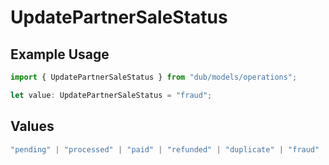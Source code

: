 # UpdatePartnerSaleStatus

## Example Usage

```typescript
import { UpdatePartnerSaleStatus } from "dub/models/operations";

let value: UpdatePartnerSaleStatus = "fraud";
```

## Values

```typescript
"pending" | "processed" | "paid" | "refunded" | "duplicate" | "fraud"
```